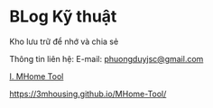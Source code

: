 # BLog Kỹ thuật
Kho lưu trữ để nhớ và chia sẻ

Thông tin liên hệ:
E-mail: phuongduyjsc@gmail.com

[I. MHome Tool](#MHome_Tool)

<a name="MHome_Tool"></a>
https://3mhousing.github.io/MHome-Tool/
